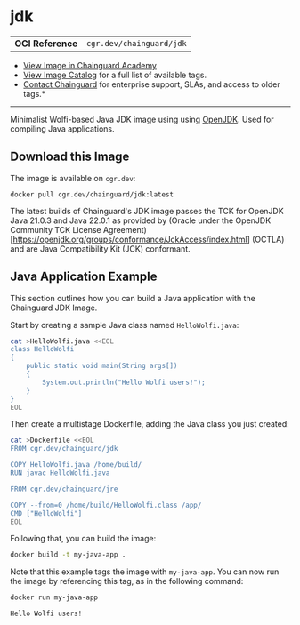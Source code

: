 <!--monopod:start-->
# jdk
| | |
| - | - |
| **OCI Reference** | `cgr.dev/chainguard/jdk` |


* [View Image in Chainguard Academy](https://edu.chainguard.dev/chainguard/chainguard-images/reference/jdk/overview/)
* [View Image Catalog](https://console.enforce.dev/images/catalog) for a full list of available tags.
* [Contact Chainguard](https://www.chainguard.dev/chainguard-images) for enterprise support, SLAs, and access to older tags.*

---
<!--monopod:end-->

<!--overview:start-->
Minimalist Wolfi-based Java JDK image using using [OpenJDK](https://openjdk.org/projects/jdk/).  Used for compiling Java applications.
<!--overview:end-->

<!--getting:start-->
## Download this Image
The image is available on `cgr.dev`:

```
docker pull cgr.dev/chainguard/jdk:latest
```
<!--getting:end-->

<!--body:start-->

The latest builds of Chainguard's JDK image passes the TCK for OpenJDK Java 21.0.3 and Java 22.0.1 as provided by (Oracle under the OpenJDK Community TCK License Agreement)[https://openjdk.org/groups/conformance/JckAccess/index.html] (OCTLA) and are Java Compatibility Kit (JCK) conformant.

## Java Application Example

This section outlines how you can build a Java application with the Chainguard JDK Image.

Start by creating a sample Java class named `HelloWolfi.java`:

```sh
cat >HelloWolfi.java <<EOL
class HelloWolfi
{
    public static void main(String args[])
    {
        System.out.println("Hello Wolfi users!");
    }
}
EOL
```

Then create a multistage Dockerfile, adding the Java class you just created:

```sh
cat >Dockerfile <<EOL
FROM cgr.dev/chainguard/jdk

COPY HelloWolfi.java /home/build/
RUN javac HelloWolfi.java

FROM cgr.dev/chainguard/jre

COPY --from=0 /home/build/HelloWolfi.class /app/
CMD ["HelloWolfi"]
EOL
```

Following that, you can build the image:

```sh
docker build -t my-java-app .
```

Note that this example tags the image with `my-java-app`. You can now run the image by referencing this tag, as in the following command:

```sh
docker run my-java-app
```
```
Hello Wolfi users!
```
<!--body:end-->
